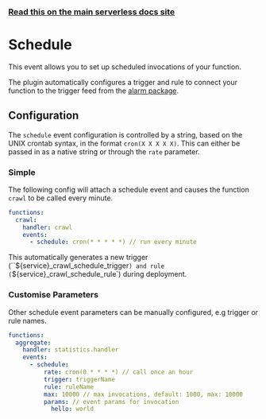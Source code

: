 <!--
title: Serverless Framework - Apache OpenWhisk Events - Scheduled & Recurring
menuText: Schedule
menuOrder: 4
description: Setting up Scheduled, Recurring, CRON Task Events with Apache OpenWhisk via the Serverless Framework
layout: Doc
-->

<!-- DOCS-SITE-LINK:START automatically generated  -->

### [Read this on the main serverless docs site](https://www.serverless.com/framework/docs/providers/openwhisk/events/schedule)

<!-- DOCS-SITE-LINK:END -->

# Schedule

This event allows you to set up scheduled invocations of your function.

The plugin automatically configures a trigger and rule to connect your function
to the trigger feed from the [alarm package](http://bit.ly/2xSomC5).

## Configuration

The `schedule` event configuration is controlled by a string, based on the UNIX
crontab syntax, in the format `cron(X X X X X)`. This can either be passed in
as a native string or through the `rate` parameter.

### Simple

The following config will attach a schedule event and causes the function `crawl` to be called every minute.

```yaml
functions:
  crawl:
    handler: crawl
    events:
      - schedule: cron(* * * * *) // run every minute
```

This automatically generates a new trigger (``\${service}\_crawl_schedule_trigger`) and rule (`\${service}\_crawl_schedule_rule`) during deployment.

### Customise Parameters

Other schedule event parameters can be manually configured, e.g trigger or rule names.

```yaml
functions:
  aggregate:
    handler: statistics.handler
    events:
      - schedule:
          rate: cron(0 * * * *) // call once an hour
          trigger: triggerName
          rule: ruleName
          max: 10000 // max invocations, default: 1000, max: 10000
          params: // event params for invocation
            hello: world
```
